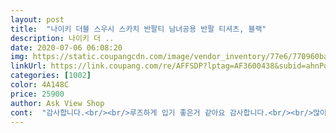 ```yaml
---
layout: post 
title:  "나이키 더블 스우시 스카치 반팔티 남녀공용 반팔 티셔츠, 블랙" 
description: 나이키 더 ..
date: 2020-07-06 06:08:20 
img: https://static.coupangcdn.com/image/vendor_inventory/77e6/770960ba6a3090ca8cf5fc405593b189e966b7add850c7f54a3cf966c346.jpg 
linkUrl: https://link.coupang.com/re/AFFSDP?lptag=AF3600438&subid=ahnPublicAsk&pageKey=1563357461&itemId=2877597006&vendorItemId=70866737777&traceid=V0-113-61233b6d473ff55b 
categories: [1002] 
color: 4A148C 
price: 25900 
author: Ask View Shop 
cont:  "감사합니다.<br/><br/>루즈하게 입기 좋은거 같아요 감사합니다.<br/><br/>많이 박시하구 한여름입기엔 조금 두께감이 있어요<br/>배송도 빠르고 루즈하게 입기 좋은 티셔츠 입니다.<br/><br/>배송도 빠르고 친절히 안내도 잘해주시네요<br/>안에 이너로 입을려구 샀는데<br/>이쁜블랙 이네요<br/>" 
---
```

